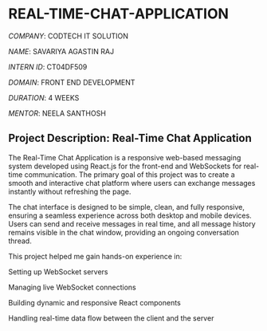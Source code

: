 # REAL-TIME-CHAT-APPLICATION

*COMPANY*: CODTECH IT SOLUTION

*NAME*: SAVARIYA AGASTIN RAJ

*INTERN ID*: CT04DF509

*DOMAIN*: FRONT END DEVELOPMENT

*DURATION*: 4 WEEKS

*MENTOR*: NEELA SANTHOSH

## Project Description: Real-Time Chat Application
The Real-Time Chat Application is a responsive web-based messaging system developed using React.js for the front-end and WebSockets for real-time communication. The primary goal of this project was to create a smooth and interactive chat platform where users can exchange messages instantly without refreshing the page.

The chat interface is designed to be simple, clean, and fully responsive, ensuring a seamless experience across both desktop and mobile devices. Users can send and receive messages in real time, and all message history remains visible in the chat window, providing an ongoing conversation thread.

This project helped me gain hands-on experience in:

Setting up WebSocket servers

Managing live WebSocket connections

Building dynamic and responsive React components

Handling real-time data flow between the client and the server

